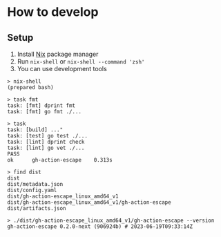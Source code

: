 # How to develop

## Setup

1. Install [Nix](https://nixos.org/) package manager
2. Run `nix-shell` or `nix-shell --command 'zsh'`
3. You can use development tools

```console
> nix-shell
(prepared bash)

> task fmt
task: [fmt] dprint fmt
task: [fmt] go fmt ./...

> task
task: [build] ..."
task: [test] go test ./...
task: [lint] dprint check
task: [lint] go vet ./...
PASS
ok      gh-action-escape    0.313s

> find dist
dist
dist/metadata.json
dist/config.yaml
dist/gh-action-escape_linux_amd64_v1
dist/gh-action-escape_linux_amd64_v1/gh-action-escape
dist/artifacts.json

> ./dist/gh-action-escape_linux_amd64_v1/gh-action-escape --version
gh-action-escape 0.2.0-next (906924b) # 2023-06-19T09:33:14Z
```
